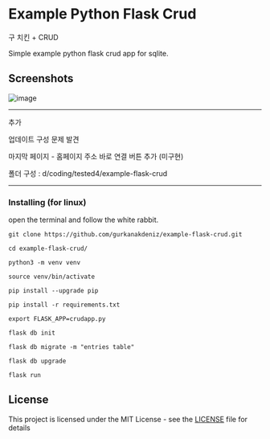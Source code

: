 # Example Python Flask Crud

 구 치킨 + CRUD

 Simple example python flask crud app for sqlite.
 
## Screenshots


![image](screenshots.png)  
 
---

추가

업데이트 구성 문제 발견

마지막 페이지 - 홈페이지 주소 바로 연결 버튼 추가 (미구현)

폴더 구성 : d/coding/tested4/example-flask-crud

---

### Installing (for linux)

open the terminal and follow the white rabbit.


```
git clone https://github.com/gurkanakdeniz/example-flask-crud.git
```
```
cd example-flask-crud/
``` 
```
python3 -m venv venv
```
```
source venv/bin/activate
```
```
pip install --upgrade pip
```
```
pip install -r requirements.txt
```
```
export FLASK_APP=crudapp.py
```
```
flask db init
```
```
flask db migrate -m "entries table"
```
```
flask db upgrade
```
```
flask run
```

## License

This project is licensed under the MIT License - see the [LICENSE](LICENSE) file for details
